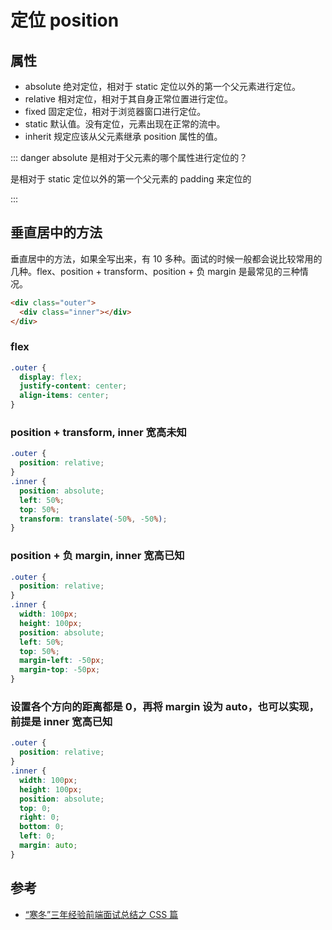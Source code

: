 # 定位 position

## 属性

- absolute 绝对定位，相对于 static 定位以外的第一个父元素进行定位。
- relative 相对定位，相对于其自身正常位置进行定位。
- fixed 固定定位，相对于浏览器窗口进行定位。
- static 默认值。没有定位，元素出现在正常的流中。
- inherit 规定应该从父元素继承 position 属性的值。

::: danger absolute 是相对于父元素的哪个属性进行定位的？

是相对于 static 定位以外的第一个父元素的 padding 来定位的

:::

## 垂直居中的方法

垂直居中的方法，如果全写出来，有 10 多种。面试的时候一般都会说比较常用的几种。flex、position + transform、position + 负 margin 是最常见的三种情况。

```html
<div class="outer">
  <div class="inner"></div>
</div>
```

### flex

```css
.outer {
  display: flex;
  justify-content: center;
  align-items: center;
}
```

### position + transform, inner 宽高未知

```css
.outer {
  position: relative;
}
.inner {
  position: absolute;
  left: 50%;
  top: 50%;
  transform: translate(-50%, -50%);
}
```

### position + 负 margin, inner 宽高已知

```css
.outer {
  position: relative;
}
.inner {
  width: 100px;
  height: 100px;
  position: absolute;
  left: 50%;
  top: 50%;
  margin-left: -50px;
  margin-top: -50px;
}
```

### 设置各个方向的距离都是 0，再将 margin 设为 auto，也可以实现，前提是 inner 宽高已知

```css
.outer {
  position: relative;
}
.inner {
  width: 100px;
  height: 100px;
  position: absolute;
  top: 0;
  right: 0;
  bottom: 0;
  left: 0;
  margin: auto;
}
```

## 参考

- [“寒冬”三年经验前端面试总结之 CSS 篇](https://juejin.im/post/5da32d43e51d45781d5e4bdf)
